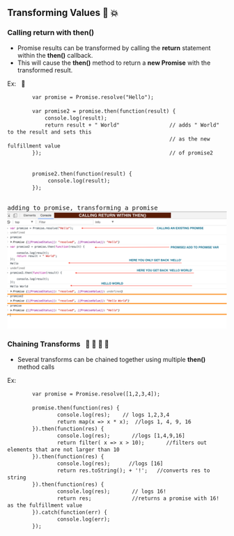 ## Transforming Values :rocket: :boom:

### Calling return with __then()__
- Promise results can be transformed by calling the __return__ statement within the __then()__ callback.
- This will cause the __then()__ method to return a __new Promise__ with the transformed result.

Ex: &nbsp;  :pig_nose:
```   
        var promise = Promise.resolve("Hello");
        
        var promise2 = promise.then(function(result) {
            console.log(result);  
            return result + " World"                // adds " World" to the result and sets this 
                                                    // as the new fulfillment value
        });                                         // of promise2
    

        promise2.then(function(result) {
             console.log(result);   
        });


```
<kbd>adding to promise, transforming a promise</kbd>
![](/images/callingReturnWithinThen.png)
<br>

### Chaining Transforms &nbsp; :walking: :walking: :walking: :walking:
- Several transforms can be chained together using multiple __then()__ method calls

Ex:
```
        var promise = Promise.resolve([1,2,3,4]);
        
        promise.then(function(res) {
                console.log(res);    // logs 1,2,3,4
                return map(x => x * x);  //logs 1, 4, 9, 16
        }).then(function(res) {
                console.log(res);       //logs [1,4,9,16]
                return filter( x => x > 10);       //filters out elements that are not larger than 10     
        }).then(function(res) {
                console.log(res);      //logs [16]
                return res.toString(); + '!';   //converts res to string
        }).then(function(res) {
                console.log(res);       // logs 16!
                return res;             //returns a promise with 16! as the fulfillment value
        }).catch(function(err) {
                console.log(err);
        });     

```
